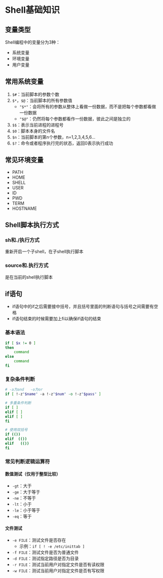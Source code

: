 # Shell基础知识

## 变量类型
Shell编程中的变量分为3种：
- 系统变量
- 环境变量
- 用户变量

## 常用系统变量
1. `$#`：当前脚本的参数个数
2. `$*`，`$@`：当前脚本的所有参数值
   - `"$*"`：会将所有的参数从整体上看做一份数据，而不是把每个参数都看做一份数据
   - `"$@"`：仍然将每个参数都看作一份数据，彼此之间是独立的
3. `$$`：表示当前进程的进程号
4. `$0`：脚本本身的文件名
5. `$n`：当前脚本的第n个参数，n=1,2,3,4,5,6...
6. `$?`：命令或者程序执行完的状态，返回0表示执行成功

## 常见环境变量
- PATH
- HOME
- SHELL
- USER
- ID
- PWD
- TERM
- HOSTNAME

## Shell脚本执行方式
### sh和./执行方式
重新开启一个子shell，在子shell执行脚本

### source和.执行方式
是在当前的shell执行脚本

## if语句
- if语句中的if之后需要接中括号，并且括号里面的判断语句与括号之间需要有空格
- if语句结束的时候需要加上fi以确保if语句的结束

### 基本语法
```bash
if [ $x != 0 ]
then
    command
else
    command
fi
```

### 复杂条件判断
```bash
# -a为and   -o为or
if [ !-z"$name" -a !-z"$num" -o !-z"$pass" ]

# 多重条件判断
if [ ]
elif [ ]
elif [ ]
fi

# 使用双括号
if (())
elif  (())
elif   (())
fi
```

### 常见判断逻辑运算符
#### 数值测试（仅用于整型比较）
- `-gt`：大于
- `-ge`：大于等于
- `-ne`：不等于
- `-lt`：小于
- `-le`：小于等于
- `-eq`：等于

#### 文件测试
- `-e FILE`：测试文件是否存在
  - 示例：`if [ ! -e /etc/inittab ]`
- `-f FILE`：测试文件是否为普通文件
- `-d FILE`：测试指定路径是否为目录
- `-r FILE`：测试当前用户对指定文件是否有读权限
- `-w FILE`：测试当前用户对指定文件是否有写权限
